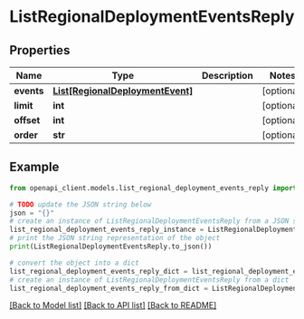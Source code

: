 # ListRegionalDeploymentEventsReply


## Properties

Name | Type | Description | Notes
------------ | ------------- | ------------- | -------------
**events** | [**List[RegionalDeploymentEvent]**](RegionalDeploymentEvent.md) |  | [optional] 
**limit** | **int** |  | [optional] 
**offset** | **int** |  | [optional] 
**order** | **str** |  | [optional] 

## Example

```python
from openapi_client.models.list_regional_deployment_events_reply import ListRegionalDeploymentEventsReply

# TODO update the JSON string below
json = "{}"
# create an instance of ListRegionalDeploymentEventsReply from a JSON string
list_regional_deployment_events_reply_instance = ListRegionalDeploymentEventsReply.from_json(json)
# print the JSON string representation of the object
print(ListRegionalDeploymentEventsReply.to_json())

# convert the object into a dict
list_regional_deployment_events_reply_dict = list_regional_deployment_events_reply_instance.to_dict()
# create an instance of ListRegionalDeploymentEventsReply from a dict
list_regional_deployment_events_reply_from_dict = ListRegionalDeploymentEventsReply.from_dict(list_regional_deployment_events_reply_dict)
```
[[Back to Model list]](../README.md#documentation-for-models) [[Back to API list]](../README.md#documentation-for-api-endpoints) [[Back to README]](../README.md)


